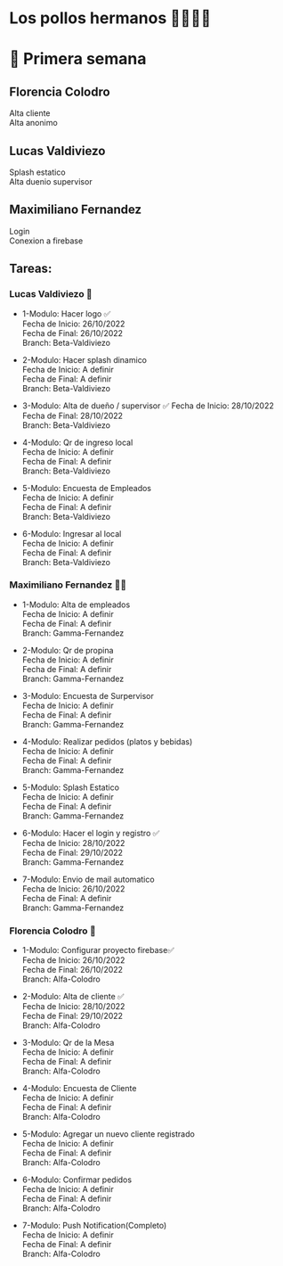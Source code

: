 # Los pollos hermanos 🐔🐔🍗🍗

# 📌 Primera semana  
## Florencia Colodro  
Alta cliente  
Alta anonimo  

## Lucas Valdiviezo  
Splash estatico  
Alta duenio supervisor  

## Maximiliano Fernandez    
Login  
Conexion a firebase  

## Tareas:
### Lucas Valdiviezo 🧑
+ 1-Modulo: Hacer logo ✅    
Fecha de Inicio: 26/10/2022  
Fecha de Final: 26/10/2022  
Branch: Beta-Valdiviezo  

+ 2-Modulo: Hacer splash dinamico  
Fecha de Inicio: A definir  
Fecha de Final: A definir  
Branch: Beta-Valdiviezo 

+ 3-Modulo: Alta de dueño / supervisor  ✅
Fecha de Inicio: 28/10/2022    
Fecha de Final: 28/10/2022   
Branch: Beta-Valdiviezo

+ 4-Modulo: Qr de ingreso local  
Fecha de Inicio: A definir  
Fecha de Final: A definir  
Branch: Beta-Valdiviezo 

+ 5-Modulo: Encuesta de Empleados  
Fecha de Inicio: A definir  
Fecha de Final: A definir  
Branch: Beta-Valdiviezo 

+ 6-Modulo: Ingresar al local    
Fecha de Inicio: A definir  
Fecha de Final: A definir  
Branch: Beta-Valdiviezo 

### Maximiliano Fernandez 👨‍🦱

+ 1-Modulo: Alta de empleados  
Fecha de Inicio: A definir  
Fecha de Final: A definir  
Branch: Gamma-Fernandez  
 
+ 2-Modulo: Qr de propina  
Fecha de Inicio: A definir  
Fecha de Final: A definir  
Branch: Gamma-Fernandez  

+ 3-Modulo: Encuesta de Surpervisor    
Fecha de Inicio: A definir  
Fecha de Final: A definir  
Branch: Gamma-Fernandez 

+ 4-Modulo: Realizar pedidos (platos y bebidas)  
Fecha de Inicio: A definir  
Fecha de Final: A definir  
Branch: Gamma-Fernandez  

+ 5-Modulo: Splash Estatico   
Fecha de Inicio: A definir  
Fecha de Final: A definir  
Branch: Gamma-Fernandez 

+ 6-Modulo: Hacer el login y registro ✅  
Fecha de Inicio: 28/10/2022  
Fecha de Final: 29/10/2022  
Branch: Gamma-Fernandez 

+ 7-Modulo: Envio de mail automatico      
Fecha de Inicio: 26/10/2022  
Fecha de Final: A definir  
Branch: Gamma-Fernandez 
 

### Florencia Colodro 👩

+ 1-Modulo: Configurar proyecto firebase✅     
Fecha de Inicio: 26/10/2022  
Fecha de Final: 26/10/2022  
Branch: Alfa-Colodro  


+ 2-Modulo: Alta de cliente ✅    
Fecha de Inicio: 28/10/2022  
Fecha de Final: 29/10/2022  
Branch: Alfa-Colodro  

+ 3-Modulo: Qr de la Mesa  
Fecha de Inicio: A definir  
Fecha de Final: A definir  
Branch: Alfa-Colodro  

+ 4-Modulo: Encuesta de Cliente  
Fecha de Inicio: A definir  
Fecha de Final: A definir  
Branch: Alfa-Colodro   

+ 5-Modulo: Agregar un nuevo cliente registrado   
Fecha de Inicio: A definir  
Fecha de Final: A definir  
Branch: Alfa-Colodro

+ 6-Modulo: Confirmar pedidos  
Fecha de Inicio: A definir  
Fecha de Final: A definir  
Branch: Alfa-Colodro

+ 7-Modulo: Push Notification(Completo)  
Fecha de Inicio: A definir  
Fecha de Final: A definir  
Branch: Alfa-Colodro  


